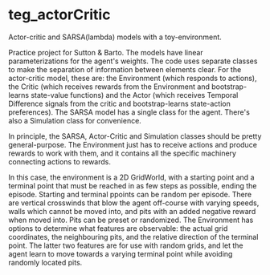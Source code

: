 # teg_actorCritic
Actor-critic and SARSA(lambda) models with a toy-environment.

Practice project for Sutton & Barto. The models have linear parameterizations for the agent's weights. The code uses separate classes to make the separation of information between elements clear. For the actor-critic model, these are: the Environment (which responds to actions), the Critic (which receives rewards from the Environment and bootstrap-learns state-value functions) and the Actor (which receives Temporal Difference signals from the critic and bootstrap-learns state-action preferences). The SARSA model has a single class for the agent. There's also a Simulation class for convenience.

In principle, the SARSA, Actor-Critic and Simulation classes should be pretty general-purpose. The Environment just has to receive actions and produce rewards to work with them, and it contains all the specific machinery connecting actions to rewards.

In this case, the environment is a 2D GridWorld, with a starting point and a terminal point that must be reached in as few steps as possible, ending the episode. Starting and terminal ppoints can be random per episode. There are vertical crosswinds that blow the agent off-course with varying speeds, walls which cannot be moved into, and pits with an added negative reward when moved into. Pits can be preset or randomized. The Environment has options to determine what features are observable: the actual grid coordinates, the neighbouring pits, and the relative direction of the terminal point. The latter two features are for use with random grids, and let the agent learn to move towards a varying terminal point while avoiding randomly located pits.
